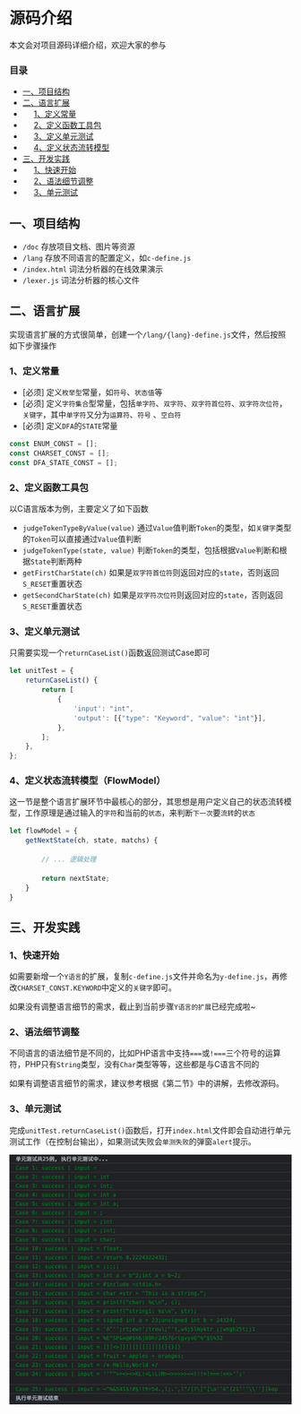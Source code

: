 # 源码介绍

本文会对项目源码详细介绍，欢迎大家的参与

### 目录

- [一、项目结构](#1)
- [二、语言扩展](#2)
- &nbsp;&nbsp;&nbsp;&nbsp;&nbsp;[1、定义常量](#21)
- &nbsp;&nbsp;&nbsp;&nbsp;&nbsp;[2、定义函数工具包](#22)
- &nbsp;&nbsp;&nbsp;&nbsp;&nbsp;[3、定义单元测试](#23)
- &nbsp;&nbsp;&nbsp;&nbsp;&nbsp;[4、定义状态流转模型](#24)
- [三、开发实践](#3)
- &nbsp;&nbsp;&nbsp;&nbsp;&nbsp;[1、快速开始](#31)
- &nbsp;&nbsp;&nbsp;&nbsp;&nbsp;[2、语法细节调整](#32)
- &nbsp;&nbsp;&nbsp;&nbsp;&nbsp;[3、单元测试](#33)

## <span id="1">一、项目结构</span>

- ```/doc``` 存放项目文档、图片等资源
- ```/lang``` 存放不同语言的配置定义，如```c-define.js```
- ```/index.html``` 词法分析器的在线效果演示
- ```/lexer.js``` 词法分析器的核心文件

## <span id="2">二、语言扩展</span>

实现语言扩展的方式很简单，创建一个```/lang/{lang}-define.js```文件，然后按照如下步骤操作

### <span id="21">1、定义常量</span>

- \[必须\] 定义```枚举型```常量，如```符号```、```状态值```等
- \[必须\] 定义```字符集合```型常量，包括```单字符```、```双字符```、```双字符首位符```、```双字符次位符```，```关键字```，其中```单字符```又分为```运算符```、```符号```
  、```空白符```
- \[必须\] 定义```DFA```的```STATE```常量

```js
const ENUM_CONST = [];
const CHARSET_CONST = [];
const DFA_STATE_CONST = [];
```

### <span id="22">2、定义函数工具包</span>

以C语言版本为例，主要定义了如下函数

- ```judgeTokenTypeByValue(value)``` 通过```Value```值判断```Token```的类型，如```关键字```类型的```Token```可以直接通过```Value```值判断
- ```judgeTokenType(state, value)``` 判断```Token```的类型，包括根据```Value```判断和根据```State```判断两种
- ```getFirstCharState(ch)``` 如果是```双字符首位符```则返回对应的```state```，否则返回```S_RESET```重置状态
- ```getSecondCharState(ch)``` 如果是```双字符次位符```则返回对应的```state```，否则返回```S_RESET```重置状态

### <span id="23">3、定义单元测试</span>

只需要实现一个```returnCaseList()```函数返回测试Case即可

```js
let unitTest = {
    returnCaseList() {
        return [
            {
                'input': "int",
                'output': [{"type": "Keyword", "value": "int"}],
            },
        ];
    },
};
```

### <span id="24">4、定义状态流转模型（FlowModel）</span>

这一节是整个语言扩展环节中最核心的部分，其思想是用户定义自己的状态流转模型，工作原理是通过输入的```字符```和当前的```状态```，来判断```下一次```要```流转```的```状态```

```js
let flowModel = {
    getNextState(ch, state, matchs) {

        // ... 逻辑处理

        return nextState;
    }
}
```

## <span id="3">三、开发实践</span>

### <span id="31">1、快速开始</span>

如需要新增一个```Y语言```的扩展，复制```c-define.js```文件并命名为```y-define.js```，再修改```CHARSET_CONST.KEYWORD```中定义的```关键字```即可。

如果没有调整语言细节的需求，截止到当前步骤```Y语言的扩展```已经完成啦~

### <span id="32">2、语法细节调整</span>

不同语言的语法细节是不同的，比如PHP语言中支持```===```或```!===```三个符号的运算符，PHP只有```String```类型，没有```Char```类型等等，这些都是与C语言不同的

如果有调整语言细节的需求，建议参考根据《第二节》中的讲解，去修改源码。

### <span id="33">3、单元测试</span>

完成```unitTest.returnCaseList()```函数后，打开```index.html```文件即会自动进行单元测试工作（在控制台输出），如果测试失败会```单测失败```的弹窗```alert```提示。

![img](/doc/image/unit-test.png)

